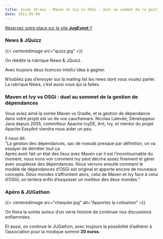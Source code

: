```yaml
---
title: Jeudi 26 mai - Maven et Ivy vs OSGi - duel au sommet de la gestion de dépendances
date: 2011-05-09
---
```


[Réservez votre place sur le site **JugEvent** !!](http://www.jugevents.org/jugevents/event/37929)

<!--more-->

### News & JQuizz

{{< centeredimage src="quizz.jpg" >}}

On réédite la rubrique News & JQuizz.

Avec toujours deux licences IntelliJ Idea à gagner.

N’oubliez pas d’envoyer sur la mailing list les news dont vous voulez parler.
La rubrique News, c’est aussi vous qui la faites.

### Maven et Ivy vs OSGi : duel au sommet de la gestion de dépendances

Vous aviez aimé la soirée Maven vs Gradle, et la gestion de dépendance dans
votre projet est un de vos cauchemars. Nicolas Lalevée, Développeur Java depuis
2005, committeur Apache IvyDE, Ant, Ivy, et mentor du projet Apache EasyAnt
viendra nous aider un peu.

Il nous dit:  
"La gestion des dépendances, sac de noeuds presque par définition, on va
essayer de démêler tout ça.  
Après avoir fait un état des lieux avec Maven car il est l’incontournable du
moment, nous irons voir comment Ivy peut décrire assez finement et gérer avec
souplesse des dépendances. Nous verrons ensuite comment le modèle de dépendances
d’OSGi est original et apporte encore de nouveaux concepts. Deux mondes
s’affrontent alors, celui de Maven et Ivy face à celui d’OSGi; on tentera enfin
d’esquisser un meilleur des deux mondes."

### Apéro & JUGathon

{{< centeredimage src="chequier.jpg" alt="Apportez la cotisation" >}}

On finira la soirée autour d’un verre histoire de continuer nos discussions
enflammées.

Et aussi, on continue le JUGathon, avec toujours la possibilité d’adhérer à
l’association pour la modique somme **20 euros**.



